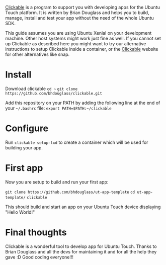 [Clickable](https://github.com/bhdouglass/clickable) is a program to support you with developing apps for the Ubuntu Touch platform. It is written by Brian Douglass and helps you to build, manage, install and test your app without the need of the whole Ubuntu SDK.

This guide assumes you are using Ubuntu Xenial on your development machine. Other host systems might work just fine as well. If you cannot set up Clickable as described here you might want to try our alternative instructions to setup Clickable inside a container, or the [Clickable](https://github.com/bhdouglass/clickable) website for other alternatives like snap. 

# Install 

Download clickable 
`cd ~`
`git clone https://github.com/bhdouglass/clickable.git`

Add this repository on your PATH by adding the following line at the end of your `~/.bashrc` file:
`export PATH=$PATH:~/clickable`


# Configure

Run 
`clickable setup-lxd` 
to create a container which will be used for building your app.


# First app
Now you are setup to build and run your first app:

`git clone https://github.com/bhdouglass/ut-app-template`
`cd ut-app-template/`
`clickable`

This should build and start an app on your Ubuntu Touch device displaying "Hello World!"

# Final thoughts

Clickable is a wonderful tool to develop app for Ubuntu Touch. Thanks to Brian Douglass and all the devs for maintaining it and for all the help they gave :D
Good coding everyone!!!